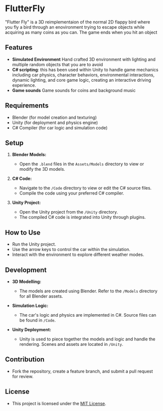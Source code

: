 # FlutterFly
"Flutter Fly" is a 3D reimplementaion of the normal 2D flappy bird where you fly a bird through an enovironment trying to escape objects
while acquiring as many coins as you can. The game ends when you hit an object

## Features
- **Simulated Environment** Hand crafted 3D environment with lighting and multiple random objects that you are to avoid
- **C# scripting**: this has been used within Unity to handle game mechanics including car physics, character behaviors, environmental interactions, dynamic lighting, and core game logic, creating an interactive driving experience.
- **Game sounds** Game sounds for coins and background music
## Requirements
- Blender (for model creation and texturing)
- Unity (for deployment and physics engine)
- C# Compiler (for car logic and simulation code)

## Setup
1. **Blender Models:**
   - Open the `.blend` files in the `Assets/Models` directory to view or modify the 3D models.

2. **C# Code:**
   - Navigate to the `/Code` directory to view or edit the C# source files.
   - Compile the code using your preferred C# compiler.

3. **Unity Project:**
   - Open the Unity project from the `/Unity` directory.
   - The compiled C# code is integrated into Unity through plugins.

## How to Use
- Run the Unity project.
- Use the arrow keys to control the car within the simulation.
- Interact with the environment to explore different weather modes.

## Development
- **3D Modelling:**
  - The models are created using Blender. Refer to the `/Models` directory for all Blender assets.

- **Simulation Logic:**
  - The car's logic and physics are implemented in C#. Source files can be found in `/Code`.

- **Unity Deployment:**
  - Unity is used to piece together the models and logic and handle the rendering. Scenes and assets are located in `/Unity`.

## Contribution
- Fork the repository, create a feature branch, and submit a pull request for review.

## License
- This project is licensed under the [MIT License](LICENSE.md).


